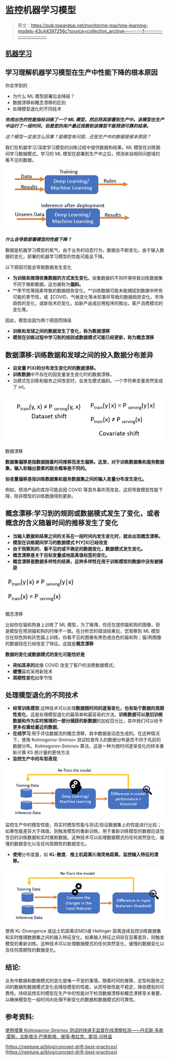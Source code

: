 # 监控机器学习模型

> 原文：<https://pub.towardsai.net/monitoring-machine-learning-models-43c44397256c?source=collection_archive---------1----------------------->

## [机器学习](https://towardsai.net/p/category/machine-learning)

## 学习理解机器学习模型在生产中性能下降的根本原因

你会学到的

*   为什么 ML 模型部署后会降级？
*   数据漂移和概念漂移的区别
*   处理模型退化的不同技术

***你用出色的性能指标训练了一个 ML 模型，然后将其部署到生产中。该模型在生产中运行了一段时间，但是您的用户最近观察到该模型不能预测可靠的结果。***

*这个模型一定是怎么回事？是模型有问题，还是生产中的数据是根本原因？*

我们在机器学习/深度学习模型的训练过程中提供数据和结果。ML 模型在训练期间学习数据模式。学习的 ML 模型在部署到生产中之后，预测来自相同问题域的看不见的数据。

![](img/8aa95906c9d0237216ba2fe65d0e7c12.png)

***什么会导致部署模型的性能下降？***

数据是机器学习模型的氧气，由于业务的动态行为，数据会不断变化。由于输入数据的变化，部署的机器学习模型的性能可能会下降。

以下原因可能会导致数据发生变化

*   **为训练和推理收集数据的方式发生变化**。收集数据的不同环境导致训练数据集不同于推断数据。这也被称为**偏斜。**
*   **季节性等因素导致的数据趋势变化，**训练数据可能未能捕捉到数据中所有可能的季节性，或【COVID、气候变化等未知事件导致的数据趋势变化。市场趋势的变化，或新技术的变化，如新产品或应用程序的推出，客户消费模式的变化等。

因此，模型会因为两个原因而降级

*   **训练和发球之间的数据发生了变化，称为数据漂移**
*   **模型在训练过程中学习到的规则或数据模式可能已经更新，称为概念漂移**

## 数据漂移:**训练数据和发球**之间的投入数据分布**差异**

*   **自变量 P(X)的分布发生变化时的数据漂移。**
*   **训练数据**中不存在的因变量发生变化时的数据漂移。
*   当模式在训练和服务之间改变时，会发生模式偏斜。一个字符串变量突然变成了 int。

![](img/7f32aa38a83c108caec17cb8cf8bcb29.png)

数据漂移

**数据集偏移是指数据随着时间推移而发生偏移。这里，对于训练数据集和服务数据集，输入和输出要素的联合概率是不同的。**

**协变量偏移是指训练数据集和服务数据集之间的输入变量分布发生变化。**

例如，预测产品的库存可能会因 COVID 等意外事件而改变。这将导致模型性能下降，除非模型的训练数据得到更新。

## 概念漂移:学习到的规则或数据模式发生了变化，或者概念的含义随着时间的推移发生了变化

*   **当输入数据和结果之间的关系在一段时间内发生变化时，就会出现概念漂移。**
*   **模型在训练期间学习的数据模式 P(Y|X)已经改变**
*   **由于观察到的、看不见的或不确定的数据变化，数据模式发生变化。**
*   **概念漂移是关于目标变量或地面真值标签的变化。**
*   **概念漂移是数据多样性的结果，这种多样性在用于训练模型的数据中没有被捕获**

![](img/740e379eb3f82539d27f0663b2cbf3d3.png)

概念漂移

比如你在猫和狗身上训练了 ML 模型，为了推理，你还在提供猫和狗的图像，但是模型在预测猫和狗的时候不一致。在分析您的错误结果后，您观察到 ML 模型仅在棕色狗和灰色猫上训练。你看不见的图像有黑色或白色的猫和狗；猫/狗图像的数据现在已经改变了特征。这就是**概念漂移**

**数据的变化或数据模式的变化可能恰好是**

*   **突如其来的**就像 COVID 改变了客户的消费数据模式，
*   **缓慢**喜欢采用新技术
*   **周期性变化**如季节性

## 处理模型退化的不同技术

*   **经常训练模型**:这种技术可以处理**数据随时间的逐渐变化，也有助于数据的周期性变化**。这是处理模型退化的最简单和最容易的方法。**训练数据可以是旧训练数据和作为实时推理的一部分捕获的新数据**的加权百分比，其中我们可以给予**更多权重给最近的数据**。
*   **在线学习**:用于评估数据流的概念漂移，其中数据是动态生成的。在这种情况下，使用 Kolmogorov-Smirnov 测试检查传入的数据分布是否不同于先前的数据分布。Kolmogorov-Smirnov 算法，这是一种为随时间逐渐变化的样本重新计算 KS 统计量的更快方法
*   **监控生产中的车型表现**:

![](img/927c24184404ab8d1db1060bb75509b2.png)

监控生产中的模型性能，将实时模型性能与测试/验证数据集上的性能进行比较；如果性能差异大于阈值，则触发模型的重新训练。用于重新训练模型的数据应该包含旧的训练数据和实时推断数据。这种技术可以处理数据模式的任何突然变化、缓慢的数据变化以及任何周期性的数据变化。

*   **使用**分布度量，如 **KL-散度**、**推土机距离**和**海灵格距离，监控输入特征的漂移。**

![](img/178a95b5338d5557123ab3977ce68751.png)

使用 KL-Divergence 或运土机距离(EMD)或 Hellinger 距离连续监控训练数据集和实时推理数据集之间的输入特征变化。如果输入特征之间存在显著差异，则触发模型的重新训练。这种技术可以处理数据模式的任何突然变化、缓慢的数据变化以及任何周期性的数据变化。

## 结论:

业务中数据和数据模式的变化是唯一不变的事情。随着时间的推移，定型和服务之间的数据和数据模式变化会降低模型的性能，从而导致性能不稳定，降低模型的可靠性。持续监控实时模型在生产中的性能对于检测数据漂移和概念漂移至关重要，以确保模型在一段时间内处理不断变化的数据和数据模式的可靠性。

## 参考资料:

[使用增量 Kolmogorov-Smirnov 测试的快速无监督在线漂移检测——丹尼斯·多斯·雷斯、古斯塔沃·巴蒂斯塔、彼得·弗拉克、斯坦·马特温](https://www.kdd.org/kdd2016/papers/files/rpp0427-dos-reisA.pdf)

[https://neptune.ai/blog/concept-drift-best-practices](https://neptune.ai/blog/concept-drift-best-practices)